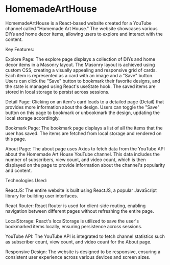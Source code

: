# HomemadeArtHouse

HomemadeArtHouse is a React-based website created for a YouTube channel called "Homemade Art House." The website showcases various DIYs and home decor items, allowing users to explore and interact with the content.

Key Features:

Explore Page: The explore page displays a collection of DIYs and home decor items in a Masonry layout. The Masonry layout is achieved using custom CSS, creating a visually appealing and responsive grid of cards. Each item is represented as a card with an image and a "Save" button. Users can click the "Save" button to bookmark their favorite designs, and the state is managed using React's useState hook. The saved items are stored in local storage to persist across sessions.

Detail Page: Clicking on an item's card leads to a detailed page (Detail) that provides more information about the design. Users can toggle the "Save" button on this page to bookmark or unbookmark the design, updating the local storage accordingly.

Bookmark Page: The bookmark page displays a list of all the items that the user has saved. The items are fetched from local storage and rendered on this page.

About Page: The about page uses Axios to fetch data from the YouTube API about the Homemade Art House YouTube channel. This data includes the number of subscribers, view count, and video count, which is then displayed on the page to provide information about the channel's popularity and content.

Technologies Used:

ReactJS: The entire website is built using ReactJS, a popular JavaScript library for building user interfaces.

React Router: React Router is used for client-side routing, enabling navigation between different pages without refreshing the entire page.

LocalStorage: React's localStorage is utilized to save the user's bookmarked items locally, ensuring persistence across sessions.

YouTube API: The YouTube API is integrated to fetch channel statistics such as subscriber count, view count, and video count for the About page.

Responsive Design: The website is designed to be responsive, ensuring a consistent user experience across various devices and screen sizes.

